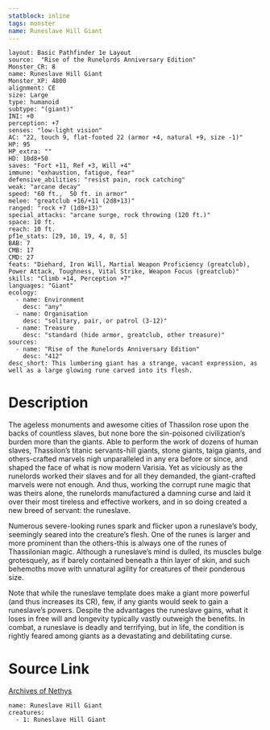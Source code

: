 ```yaml
---
statblock: inline
tags: monster
name: Runeslave Hill Giant
---
```

```statblock
layout: Basic Pathfinder 1e Layout
source:  "Rise of the Runelords Anniversary Edition"
Monster_CR: 8
name: Runeslave Hill Giant
Monster_XP: 4800
alignment: CE
size: Large
type: humanoid
subtype: "(giant)"
INI: +0
perception: +7
senses: "low-light vision"
AC: "22, touch 9, flat-footed 22 (armor +4, natural +9, size -1)"
HP: 95
HP_extra: ""
HD: 10d8+50
saves: "Fort +11, Ref +3, Will +4"
immune: "exhaustion, fatigue, fear"
defensive_abilities: "resist pain, rock catching"
weak: "arcane decay"
speed: "60 ft.,  50 ft. in armor"
melee: "greatclub +16/+11 (2d8+13)"
ranged: "rock +7 (1d8+13)"
special_attacks: "arcane surge, rock throwing (120 ft.)"
space: 10 ft.
reach: 10 ft.
pf1e_stats: [29, 10, 19, 4, 8, 5]
BAB: 7
CMB: 17
CMD: 27
feats: "Diehard, Iron Will, Martial Weapon Proficiency (greatclub), Power Attack, Toughness, Vital Strike, Weapon Focus (greatclub)"
skills: "Climb +14, Perception +7"
languages: "Giant"
ecology:
  - name: Environment
    desc: "any"
  - name: Organisation
    desc: "solitary, pair, or patrol (3-12)"
  - name: Treasure
    desc: "standard (hide armor, greatclub, other treasure)"
sources:
  - name: "Rise of the Runelords Anniversary Edition"
    desc: "412"
desc_short: This lumbering giant has a strange, vacant expression, as well as a large glowing rune carved into its flesh. 
```
# Description
The ageless monuments and awesome cities of Thassilon rose upon the backs of countless slaves, but none bore the sin-poisoned civilization’s burden more than the giants. Able to perform the work of dozens of human slaves, Thassilon’s titanic servants-hill giants, stone giants, taiga giants, and others-crafted marvels nigh unparalleled in any era before or since, and shaped the face of what is now modern Varisia. Yet as viciously as the runelords worked their slaves and for all they demanded, the giant-crafted marvels were not enough. And thus, working the corrupt rune magic that was theirs alone, the runelords manufactured a damning curse and laid it over their most tireless and effective workers, and in so doing created a new breed of servant: the runeslave. 

Numerous severe-looking runes spark and flicker upon a runeslave’s body, seemingly seared into the creature’s flesh. One of the runes is larger and more prominent than the others-this is always one of the runes of Thassilonian magic. Although a runeslave’s mind is dulled, its muscles bulge grotesquely, as if barely contained beneath a thin layer of skin, and such behemoths move with unnatural agility for creatures of their ponderous size. 

Note that while the runeslave template does make a giant more powerful (and thus increases its CR), few, if any giants would seek to gain a runeslave’s powers. Despite the advantages the runeslave gains, what it loses in free will and longevity typically vastly outweigh the benefits. In combat, a runeslave is deadly and terrifying, but in life, the condition is rightly feared among giants as a devastating and debilitating curse.
# Source Link
[Archives of Nethys](https://aonprd.com/MonsterDisplay.aspx?ItemName=Runeslave%20Hill%20Giant)
```encounter-table
name: Runeslave Hill Giant
creatures:
  - 1: Runeslave Hill Giant
```
